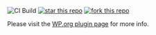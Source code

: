 ![CI Build](https://github.com/nextgenthemes/advanced-responsive-video-embedder/workflows/CI%20Build/badge.svg)
[![star this repo](http://githubbadges.com/star.svg?user=nextgenthemes&repo=advanced-responsive-video-embedder&style=default)](https://github.com/nextgenthemes/advanced-responsive-video-embedder)
[![fork this repo](http://githubbadges.com/fork.svg?user=nextgenthemes&repo=advanced-responsive-video-embedder&style=default)](https://github.com/nextgenthemes/advanced-responsive-video-embedder/fork)

Please visit the [WP.org plugin page](https://wordpress.org/plugins/advanced-responsive-video-embedder/) for more info.
